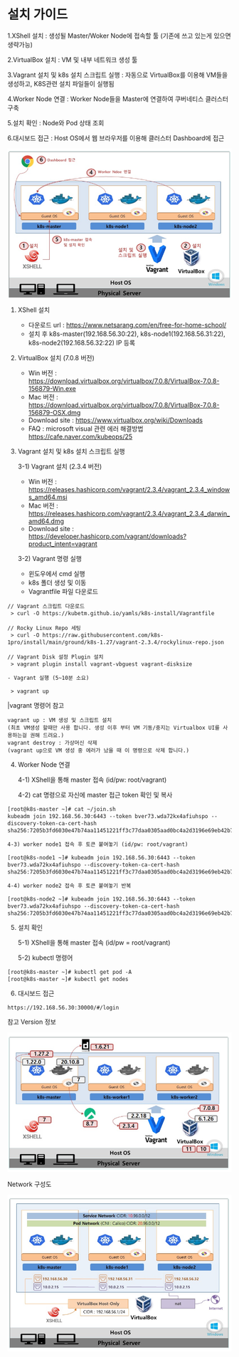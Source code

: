 # 설치 가이드
  
1.XShell 설치 : 생성될 Master/Woker Node에 접속할 툴 (기존에 쓰고 있는게 있으면 생략가능)

2.VirtualBox 설치 : VM 및 내부 네트워크 생성 툴

3.Vagrant 설치 및 k8s 설치 스크립트 실행 : 자동으로 VirtualBox를 이용해 VM들을 생성하고, K8S관련 설치 파일들이 실행됨

4.Worker Node 연결 : Worker Node들을 Master에 연결하여 쿠버네티스 클러스터 구축

5.설치 확인 : Node와 Pod 상태 조회

6.대시보드 접근 : Host OS에서 웹 브라우저를 이용해 클러스터 Dashboard에 접근


![alt text](image.png)


1. XShell 설치
    - 다운로드 url : https://www.netsarang.com/en/free-for-home-school/
    - 설치 후 k8s-master(192.168.56.30:22), k8s-node1(192.168.56.31:22), k8s-node2(192.168.56.32:22) IP 등록

2. VirtualBox 설치 (7.0.8 버전)
    - Win 버전 : https://download.virtualbox.org/virtualbox/7.0.8/VirtualBox-7.0.8-156879-Win.exe
    - Mac 버전 : https://download.virtualbox.org/virtualbox/7.0.8/VirtualBox-7.0.8-156879-OSX.dmg
    - Download site : https://www.virtualbox.org/wiki/Downloads
    - FAQ : microsoft visual 관련 에러 해결방법 https://cafe.naver.com/kubeops/25

3. Vagrant 설치 및 k8s 설치 스크립트 실행

    3-1) Vagrant 설치 (2.3.4 버전)

    - Win 버전 : https://releases.hashicorp.com/vagrant/2.3.4/vagrant_2.3.4_windows_amd64.msi
    - Mac 버전 : https://releases.hashicorp.com/vagrant/2.3.4/vagrant_2.3.4_darwin_amd64.dmg
    - Download site : https://developer.hashicorp.com/vagrant/downloads?product_intent=vagrant

    3-2) Vagrant 명령 실행

    - 윈도우에서 cmd 실행
    - k8s 폴더 생성 및 이동
    - Vagrantfile 파일 다운로드

```
// Vagrant 스크립트 다운로드
 > curl -O https://kubetm.github.io/yamls/k8s-install/Vagrantfile

// Rocky Linux Repo 세팅
 > curl -O https://raw.githubusercontent.com/k8s-1pro/install/main/ground/k8s-1.27/vagrant-2.3.4/rockylinux-repo.json

// Vagrant Disk 설정 Plugin 설치 
 > vagrant plugin install vagrant-vbguest vagrant-disksize

```

    - Vagrant 실행 (5~10분 소요)
```
 > vagrant up
``` 

|vagrant 명령어 참고
    
    vagrant up : VM 생성 및 스크립트 설치
    (최초 VM생성 할때만 사용 합니다. 생성 이후 부터 VM 기동/중지는 Virtualbox UI를 사용하는걸 권해 드려요.)
    vagrant destroy : 가상머신 삭제
    (vagrant up으로 VM 생성 중 에러가 났을 때 이 명령으로 삭제 합니다.)

4. Worker Node 연결

    4-1) XShell을 통해 master 접속 (id/pw: root/vagrant)

    4-2) cat 명령으로 자신에 master 접근 token 확인 및 복사    

```
[root@k8s-master ~]# cat ~/join.sh
kubeadm join 192.168.56.30:6443 --token bver73.wda72kx4afiuhspo --discovery-token-ca-cert-hash sha256:7205b3fd6030e47b74aa11451221ff3c77daa0305aad0bc4a2d3196e69eb42b7
```

    4-3) worker node1 접속 후 토큰 붙여놓기 (id/pw: root/vagrant)

```
[root@k8s-node1 ~]# kubeadm join 192.168.56.30:6443 --token bver73.wda72kx4afiuhspo --discovery-token-ca-cert-hash sha256:7205b3fd6030e47b74aa11451221ff3c77daa0305aad0bc4a2d3196e69eb42b7
```

    4-4) worker node2 접속 후 토큰 붙여놓기 반복

```
[root@k8s-node2 ~]# kubeadm join 192.168.56.30:6443 --token bver73.wda72kx4afiuhspo --discovery-token-ca-cert-hash sha256:7205b3fd6030e47b74aa11451221ff3c77daa0305aad0bc4a2d3196e69eb42b7
```

5. 설치 확인

    5-1) XShell을 통해 master 접속 (id/pw = root/vagrant)

    5-2) kubectl 명령어

```
[root@k8s-master ~]# kubectl get pod -A
[root@k8s-master ~]# kubectl get nodes
```

6. 대시보드 접근
```
https://192.168.56.30:30000/#/login
```

참고
Version 정보 


![alt text](image-1.png)


Network 구성도

![alt text](image-2.png)